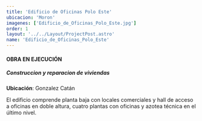 ```yaml
---
title: 'Edificio de Oficinas Polo Este'
ubicacion: 'Moron'
imagenes: ['Edificio_de_Oficinas_Polo_Este.jpg']
order: 1
layout: '../../Layout/ProjectPost.astro'
name: 'Edificio_de_Oficinas_Polo_Este'
---
```


#### **OBRA EN EJECUCIÓN**

##### Construccion y reparacion de viviendas 
**Ubicación**: Gonzalez Catán

El edificio comprende planta baja con locales comerciales y hall de acceso a oficinas en doble altura, cuatro plantas con oficinas y azotea técnica en el último nivel.



